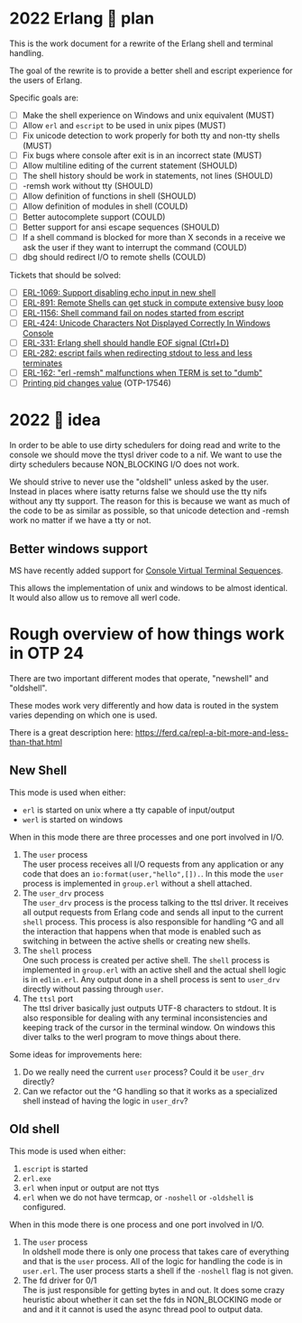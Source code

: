 # 2022 Erlang 🐚 plan

This is the work document for a rewrite of the Erlang shell and terminal handling.

The goal of the rewrite is to provide a better shell and escript experience for the users of Erlang.

Specific goals are:

- [ ] Make the shell experience on Windows and unix equivalent (MUST)
- [ ] Allow `erl` and `escript` to be used in unix pipes (MUST)
- [ ] Fix unicode detection to work properly for both tty and non-tty shells (MUST)
- [ ] Fix bugs where console after exit is in an incorrect state (MUST)
- [ ] Allow multiline editing of the current statement (SHOULD)
- [ ] The shell history should be work in statements, not lines (SHOULD)
- [ ] -remsh work without tty (SHOULD)
- [ ] Allow definition of functions in shell (SHOULD)
- [ ] Allow definition of modules in shell (COULD)
- [ ] Better autocomplete support (COULD)
- [ ] Better support for ansi escape sequences (SHOULD)
- [ ] If a shell command is blocked for more than X seconds in a receive we ask the user if they want to interrupt the command (COULD)
- [ ] dbg should redirect I/O to remote shells (COULD)

Tickets that should be solved:
- [ ] [ERL-1069: Support disabling echo input in new shell](https://github.com/erlang/otp/issues/4337)
- [ ] [ERL-891: Remote Shells can get stuck in compute extensive busy loop](https://github.com/erlang/otp/issues/4343)
- [ ] [ERL-1156: Shell command fail on nodes started from escript](https://github.com/erlang/otp/issues/4137)
- [ ] [ERL-424: Unicode Characters Not Displayed Correctly In Windows Console](https://github.com/erlang/otp/issues/3390)
- [ ] [ERL-331: Erlang shell should handle EOF signal (Ctrl+D)](https://github.com/erlang/otp/issues/4414)
- [ ] [ERL-282: escript fails when redirecting stdout to less and less terminates](https://github.com/erlang/otp/issues/3150)
- [ ] [ERL-162: "erl -remsh" malfunctions when TERM is set to "dumb"](https://github.com/erlang/otp/issues/4220)
- [ ] [Printing pid changes value](https://github.com/erlang/otp/issues/5084) (OTP-17546)

# 2022 🐚 idea

In order to be able to use dirty schedulers for doing read and write to the console we should move the ttysl driver code to a nif. We want to use the dirty schedulers because NON_BLOCKING I/O does not work.

We should strive to never use the "oldshell" unless asked by the user. Instead in places where isatty returns false we should use the tty nifs without any tty support. The reason for this is because we want as much of the code to be as similar as possible, so that unicode detection and -remsh work no matter if we have a tty or not.

## Better windows support

MS have recently added support for [Console Virtual Terminal Sequences](https://docs.microsoft.com/en-us/windows/console/console-virtual-terminal-sequences).

This allows the implementation of unix and windows to be almost identical. It would also allow us to remove all werl code.

# Rough overview of how things work in OTP 24

There are two important different modes that operate, "newshell" and "oldshell".

These modes work very differently and how data is routed in the system varies depending on which one is used.

There is a great description here: https://ferd.ca/repl-a-bit-more-and-less-than-that.html

## New Shell

This mode is used when either:
* `erl` is started on unix where a tty capable of input/output
* `werl` is started on windows

When in this mode there are three processes and one port involved in I/O.

1. The `user` process  
  The user process receives all I/O requests from any application or any code that does an `io:format(user,"hello",[]).`. In this mode the `user` process is implemented in `group.erl` without a shell attached.  
2. The `user_drv` process  
  The `user_drv` process is the process talking to the ttsl driver. It receives all output requests from Erlang code and sends all input to the current `shell` process. This process is also responsible for handling ^G and all the interaction that happens when that mode is enabled such as switching in between the active shells or creating new shells.
3. The `shell` process  
  One such process is created per active shell. The `shell` process is implemented in `group.erl` with an active shell and the actual shell logic is in `edlin.erl`. Any output done in a shell process is sent to `user_drv` directly without passing through `user`.
4. The `ttsl` port  
  The ttsl driver basically just outputs UTF-8 characters to stdout. It is also responsible for dealing with any terminal inconsistencies and keeping track of the cursor in the terminal window. On windows this diver talks to the werl program to move things about there.

Some ideas for improvements here:
1. Do we really need the current `user` process? Could it be `user_drv` directly?
2. Can we refactor out the ^G handling so that it works as a specialized shell instead of having the logic in `user_drv`?

## Old shell

This mode is used when either:
1. `escript` is started
2. `erl.exe`
3. `erl` when input or output are not ttys
3. `erl` when we do not have termcap, or `-noshell` or `-oldshell` is configured.

When in this mode there is one process and one port involved in I/O.

1. The `user` process  
  In oldshell mode there is only one process that takes care of everything and that is the `user` process. All of the logic for handling the code is in `user.erl`. The user process starts a shell if the `-noshell` flag is not given.
2. The fd driver for 0/1  
  The is just responsible for getting bytes in and out. It does some crazy heuristic about whether it can set the fds in NON_BLOCKING mode or and and it it cannot is used the async thread pool to output data. 
